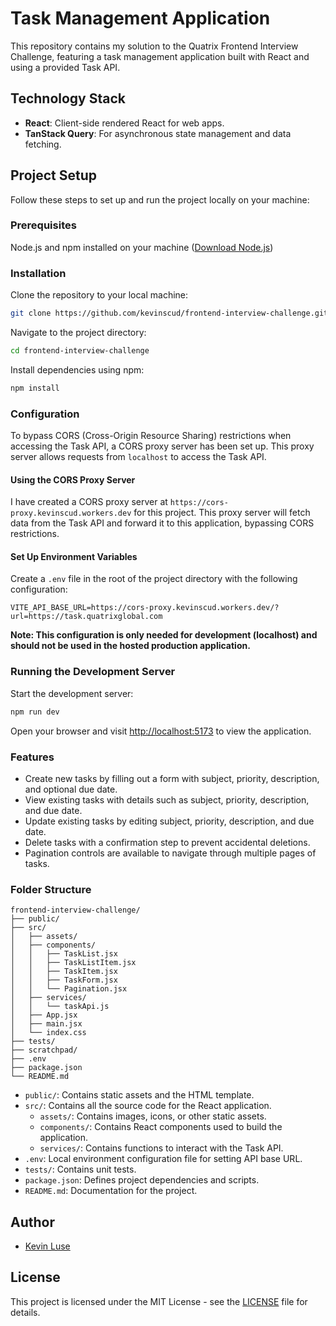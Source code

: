 # Task Management Application

This repository contains my solution to the Quatrix Frontend Interview Challenge, featuring a task management application built with React and using a provided Task API.

## Technology Stack

- **React**: Client-side rendered React for web apps.
- **TanStack Query**: For asynchronous state management and data fetching.

## Project Setup

Follow these steps to set up and run the project locally on your machine:

### Prerequisites

Node.js and npm installed on your machine ([Download Node.js](https://nodejs.org/))

### Installation

Clone the repository to your local machine:

```bash
git clone https://github.com/kevinscud/frontend-interview-challenge.git
```

Navigate to the project directory:

```bash
cd frontend-interview-challenge
```

Install dependencies using npm:

```bash
npm install
```

### Configuration

To bypass CORS (Cross-Origin Resource Sharing) restrictions when accessing the Task API, a CORS proxy
server has been set up. This proxy server allows requests from `localhost` to access the Task API.

#### **Using the CORS Proxy Server**

I have created a CORS proxy server at `https://cors-proxy.kevinscud.workers.dev` for this project. This proxy server will fetch data from the Task API and forward it to this application, bypassing CORS restrictions.

#### **Set Up Environment Variables**

Create a `.env` file in the root of the project directory with the following configuration:

```plaintext
VITE_API_BASE_URL=https://cors-proxy.kevinscud.workers.dev/?url=https://task.quatrixglobal.com
```

**Note: This configuration is only needed for development (localhost) and should not be used in the hosted production application.**

### Running the Development Server

Start the development server:

```bash
npm run dev
```

Open your browser and visit [http://localhost:5173](http://localhost:5173) to view the application.

### Features

- Create new tasks by filling out a form with subject, priority, description, and optional due date.
- View existing tasks with details such as subject, priority, description, and due date.
- Update existing tasks by editing subject, priority, description, and due date.
- Delete tasks with a confirmation step to prevent accidental deletions.
- Pagination controls are available to navigate through multiple pages of tasks.

### Folder Structure

```plaintext
frontend-interview-challenge/
├── public/
├── src/
│   ├── assets/
│   ├── components/
│   │   ├── TaskList.jsx
│   │   ├── TaskListItem.jsx
│   │   ├── TaskItem.jsx
│   │   ├── TaskForm.jsx
│   │   └── Pagination.jsx
│   ├── services/
│   │   └── taskApi.js
│   ├── App.jsx
│   ├── main.jsx
│   └── index.css
├── tests/
├── scratchpad/
├── .env
├── package.json
└── README.md
```

- `public/`: Contains static assets and the HTML template.
- `src/`: Contains all the source code for the React application.
  - `assets/`: Contains images, icons, or other static assets.
  - `components/`: Contains React components used to build the application.
  - `services/`: Contains functions to interact with the Task API.
- `.env`: Local environment configuration file for setting API base URL.
- `tests/`: Contains unit tests.
- `package.json`: Defines project dependencies and scripts.
- `README.md`: Documentation for the project.

## Author

- [Kevin Luse](https://github.com/kevinscud)

## License

This project is licensed under the MIT License - see the [LICENSE](LICENSE) file for details.
